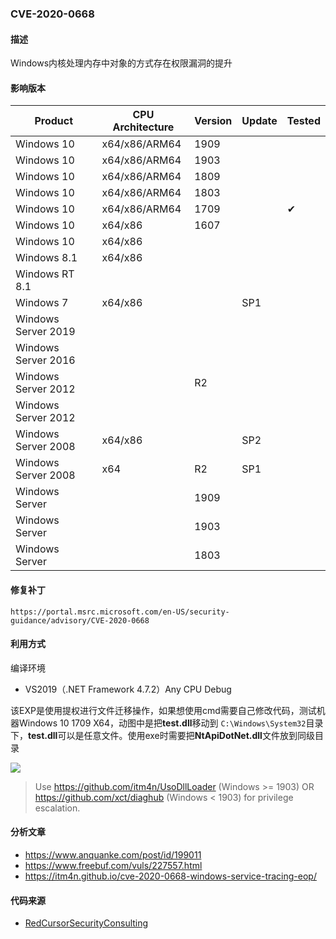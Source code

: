 ### CVE-2020-0668

#### 描述

Windows内核处理内存中对象的方式存在权限漏洞的提升

#### 影响版本

| Product             | CPU Architecture | Version | Update | Tested             |
| ------------------- | ---------------- | ------- | ------ | ------------------ |
| Windows 10          | x64/x86/ARM64    | 1909    |        |  |
| Windows 10          | x64/x86/ARM64    | 1903 |        |  |
| Windows 10          | x64/x86/ARM64    | 1809  |        |                    |
| Windows 10 | x64/x86/ARM64 | 1803 | | |
| Windows 10 | x64/x86/ARM64 | 1709 | | &#10004; |
| Windows 10 | x64/x86 | 1607 | | |
| Windows 10          | x64/x86    |         |        |                    |
| Windows 8.1 | x64/x86 | | | |
| Windows RT 8.1 |  | | | |
| Windows 7 | x64/x86 | | SP1 | |
| Windows Server 2019 |                  |         |        |                    |
| Windows Server 2016 | | | | |
| Windows Server 2012 | | R2 | | |
| Windows Server 2012 | | | | |
| Windows Server 2008 | x64/x86 |  | SP2 | |
| Windows Server 2008 | x64 | R2 | SP1 | |
| Windows Server      |                  | 1909 |        |                    |
| Windows Server      |                  | 1903 |        |                    |
| Windows Server | | 1803 | | |

#### 修复补丁

```
https://portal.msrc.microsoft.com/en-US/security-guidance/advisory/CVE-2020-0668
```

#### 利用方式

编译环境

- VS2019（.NET Framework 4.7.2）Any CPU Debug

该EXP是使用提权进行文件迁移操作，如果想使用cmd需要自己修改代码，测试机器Windows 10 1709 X64，动图中是把**test.dll**移动到 `C:\Windows\System32`目录下，**test.dll**可以是任意文件。使用exe时需要把**NtApiDotNet.dll**文件放到同级目录

![](https://github.com/Ascotbe/Random-img/blob/master/WindowsKernelExploits/CVE-2020-0668_Windows_10_1709_X64.gif?raw=true)

> Use https://github.com/itm4n/UsoDllLoader (Windows >= 1903) OR https://github.com/xct/diaghub (Windows < 1903) for privilege escalation.

#### 分析文章

- https://www.anquanke.com/post/id/199011
- https://www.freebuf.com/vuls/227557.html
- https://itm4n.github.io/cve-2020-0668-windows-service-tracing-eop/


#### 代码来源

- [RedCursorSecurityConsulting](https://github.com/RedCursorSecurityConsulting/CVE-2020-0668)